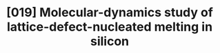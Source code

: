 ---
title: "[019] Molecular-dynamics study of lattice-defect-nucleated melting in silicon"
collection: publications
permalink: /publication/00019
citation: 'S. R. Phillpot, J. F. Lutsko, D. Wolf, and S. Yip, &quot;Molecular-dynamics study of lattice-defect-nucleated melting in silicon&quot;, <i>Phys. Rev. B</i>, <strong>40</strong>, 2831 (1989)'
---